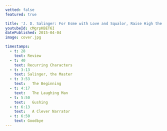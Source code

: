 ```yaml
---
vetted: false
featured: true

title: 'J. D. Salinger: For Esme with Love and Squalor, Raise High the Roof Beam, Seymour: An Introduction'
youtubeId: cMgrpKBET6I
datePublished: 2015-04-04
image: cover.jpg

timestamps:
  - t: 28
    text: Review
  - t: 40
    text: Recurring Characters
  - t: 3:13
    text: Salinger, the Master
  - t: 3:53
    text:   The Beginning
  - t: 4:17
    text:   The Laughing Man
  - t: 5:50
    text:   Gushing
  - t: 6:13
    text:   A Clever Narrator
  - t: 6:50
    text: Goodbye
---
```

